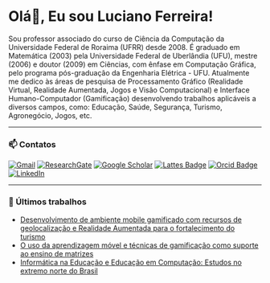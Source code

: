 # Olá👋, Eu sou Luciano Ferreira!

Sou professor associado do curso de Ciência da Computação da Universidade Federal de Roraima (UFRR) desde 2008. É graduado em Matemática (2003) pela Universidade Federal de Uberlândia (UFU), mestre (2006) e doutor (2009) em Ciências, com ênfase em Computação Gráfica, pelo programa pós-graduação da Engenharia Elétrica - UFU. Atualmente me dedico às áreas de pesquisa de Processamento Gráfico (Realidade Virtual, Realidade Aumentada, Jogos e Visão Computacional) e Interface Humano-Computador (Gamificação) desenvolvendo trabalhos aplicáveis a diversos campos, como: Educação, Saúde, Segurança, Turismo, Agronegócio, Jogos, etc.

---

### 📫 Contatos
[![Gmail](https://img.shields.io/badge/Gmail-gray?style=for-the-badge&logo=gmail&logoColor=red)](mailto:fsluciano.ufrr@gmail.com)
[![ResearchGate](https://img.shields.io/badge/ResearchGate-00CCBB?style=for-the-badge&logo=ResearchGate&logoColor=white)](https://www.researchgate.net/profile/Luciano-Silva-61)
[![Google Scholar](https://img.shields.io/badge/Google%20Scholar-4285F4?style=for-the-badge&logo=google-scholar&logoColor=white)](https://scholar.google.com/citations?user=zM-PHG8AAAAJ&hl=pt-BR)
[![Lattes Badge](https://img.shields.io/badge/-Lattes-orange?style=for-the-badge&logo=GitBook&logoColor=white)](http://lattes.cnpq.br/0130858112372443)
[![Orcid Badge](https://img.shields.io/badge/-orcid-gray?style=for-the-badge&logo=orcid)](https://orcid.org/0000-0003-1743-4932)
[![LinkedIn](https://img.shields.io/badge/LinkedIn-0077B5?style=for-the-badge&logo=linkedin&logoColor=white)](https://www.linkedin.com/in/luciano-ferreira-silva-74082421a/)

---

### 📰 Últimos trabalhos
* [Desenvolvimento de ambiente mobile gamificado com recursos de geolocalização e Realidade Aumentada para o fortalecimento do turismo](https://www.researchgate.net/publication/376776087_DESENVOLVIMENTO_DE_AMBIENTE_MOBILE_GAMIFICADO_COM_RECURSOS_DE_GEOLOCALIZACAO_E_REALIDADE_AUMENTADA_PARA_O_FORTALECIMENTO_DO_TURISMO)
* [O uso da aprendizagem móvel e técnicas de gamificação como suporte ao ensino de matrizes](https://www.researchgate.net/publication/356863704_O_uso_da_aprendizagem_movel_e_tecnicas_de_gamificacao_como_suporte_ao_ensino_de_matrizes?_tp=eyJjb250ZXh0Ijp7ImZpcnN0UGFnZSI6InByb2ZpbGUiLCJwYWdlIjoicHJvZmlsZSJ9fQ)
* [Informática na Educação e Educação em Computação: Estudos no extremo norte do Brasil](https://www.researchgate.net/profile/Luciano-Silva-61#:~:text=Inform%C3%A1tica%20na%20Educa%C3%A7%C3%A3o%20e%20Educa%C3%A7%C3%A3o%20em%20Computa%C3%A7%C3%A3o%3A%20Estudos%20no%20extremo%20norte%20do%20Brasil)

